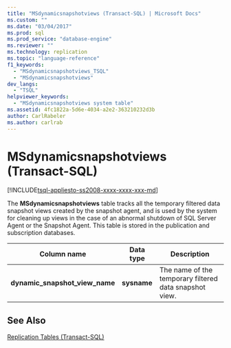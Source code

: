 ```yaml
---
title: "MSdynamicsnapshotviews (Transact-SQL) | Microsoft Docs"
ms.custom: ""
ms.date: "03/04/2017"
ms.prod: sql
ms.prod_service: "database-engine"
ms.reviewer: ""
ms.technology: replication
ms.topic: "language-reference"
f1_keywords: 
  - "MSdynamicsnapshotviews_TSQL"
  - "MSdynamicsnapshotviews"
dev_langs: 
  - "TSQL"
helpviewer_keywords: 
  - "MSdynamicsnapshotviews system table"
ms.assetid: 4fc1822a-5d6e-4034-a2e2-363210232d3b
author: CarlRabeler
ms.author: carlrab
---
```

# MSdynamicsnapshotviews (Transact-SQL)
[!INCLUDE[tsql-appliesto-ss2008-xxxx-xxxx-xxx-md](../../includes/applies-to-version/sqlserver.md)]

  The **MSdynamicsnapshotviews** table tracks all the temporary filtered data snapshot views created by the snapshot agent, and is used by the system for cleaning up views in the case of an abnormal shutdown of SQL Server Agent or the Snapshot Agent. This table is stored in the publication and subscription databases.  
  
|Column name|Data type|Description|  
|-----------------|---------------|-----------------|  
|**dynamic_snapshot_view_name**|**sysname**|The name of the temporary filtered data snapshot view.|  
  
## See Also  
 [Replication Tables &#40;Transact-SQL&#41;](../../relational-databases/system-tables/replication-tables-transact-sql.md)  
  
  
